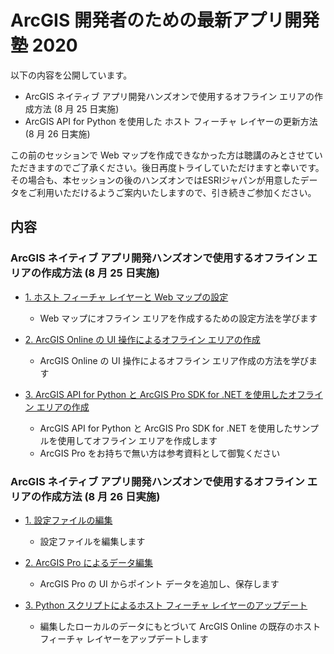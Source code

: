 # ArcGIS 開発者のための最新アプリ開発塾 2020

以下の内容を公開しています。
- ArcGIS ネイティブ アプリ開発ハンズオンで使用するオフライン エリアの作成方法 (8 月 25 日実施)
- ArcGIS API for Python を使用した ホスト フィーチャ レイヤーの更新方法 (8 月 26 日実施)

この前のセッションで Web マップを作成できなかった方は聴講のみとさせていただきますのでご了承ください。後日再度トライしていただけますと幸いです。</br>
その場合も、本セッションの後のハンズオンではESRIジャパンが用意したデータをご利用いただけるようご案内いたしますので、引き続きご参加ください。

## 内容
### ArcGIS ネイティブ アプリ開発ハンズオンで使用するオフライン エリアの作成方法 (8 月 25 日実施)
- [1. ホスト フィーチャ レイヤーと Web マップの設定](./0825/web_map_configuration.md)
  - Web マップにオフライン エリアを作成するための設定方法を学びます
  
- [2. ArcGIS Online の UI 操作によるオフライン エリアの作成](./0825/offline_area_agol.md)
  - ArcGIS Online の UI 操作によるオフライン エリア作成の方法を学びます
  
- [3. ArcGIS API for Python と ArcGIS Pro SDK for .NET を使用したオフライン エリアの作成](./0825/offline_area_python_prosdk.md)
  - ArcGIS API for Python と ArcGIS Pro SDK for .NET を使用したサンプルを使用してオフライン エリアを作成します
  - ArcGIS Pro をお持ちで無い方は参考資料として御覧ください

### ArcGIS ネイティブ アプリ開発ハンズオンで使用するオフライン エリアの作成方法 (8 月 26 日実施)
- [1. 設定ファイルの編集](./0826/edit_config.md)
  - 設定ファイルを編集します

- [2. ArcGIS Pro によるデータ編集](./0826/edit_data.md)
  - ArcGIS Pro の UI からポイント データを追加し、保存します
  
- [3. Python スクリプトによるホスト フィーチャ  レイヤーのアップデート](./0826/update_fl.md)
  - 編集したローカルのデータにもとづいて ArcGIS Online の既存のホスト フィーチャ レイヤーをアップデートします
